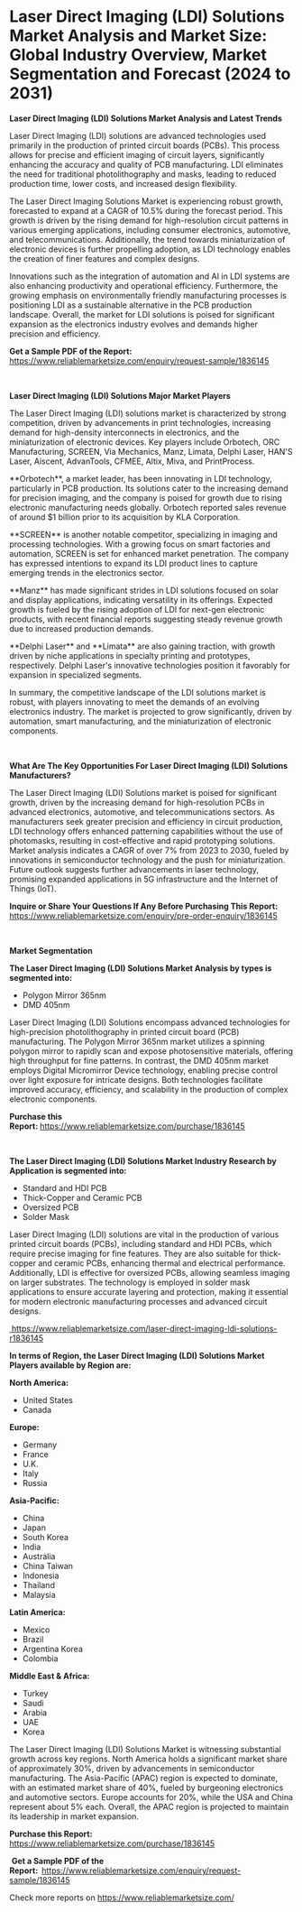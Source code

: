 <p><h1>Laser Direct Imaging (LDI) Solutions Market Analysis and Market Size: Global Industry Overview, Market Segmentation and Forecast (2024 to 2031)</h1></p><p><strong>Laser Direct Imaging (LDI) Solutions Market Analysis and Latest Trends</strong></p>
<p><p>Laser Direct Imaging (LDI) solutions are advanced technologies used primarily in the production of printed circuit boards (PCBs). This process allows for precise and efficient imaging of circuit layers, significantly enhancing the accuracy and quality of PCB manufacturing. LDI eliminates the need for traditional photolithography and masks, leading to reduced production time, lower costs, and increased design flexibility.</p><p>The Laser Direct Imaging Solutions Market is experiencing robust growth, forecasted to expand at a CAGR of 10.5% during the forecast period. This growth is driven by the rising demand for high-resolution circuit patterns in various emerging applications, including consumer electronics, automotive, and telecommunications. Additionally, the trend towards miniaturization of electronic devices is further propelling adoption, as LDI technology enables the creation of finer features and complex designs.</p><p>Innovations such as the integration of automation and AI in LDI systems are also enhancing productivity and operational efficiency. Furthermore, the growing emphasis on environmentally friendly manufacturing processes is positioning LDI as a sustainable alternative in the PCB production landscape. Overall, the market for LDI solutions is poised for significant expansion as the electronics industry evolves and demands higher precision and efficiency.</p></p>
<p><strong>Get a Sample PDF of the Report:&nbsp;</strong> <a href="https://www.reliablemarketsize.com/enquiry/request-sample/1836145?utm_campaign=1766&utm_medium=2&utm_source=Github&utm_content=ia&utm_term=31122024&utm_id=laser-direct-imaging-ldi-solutions">https://www.reliablemarketsize.com/enquiry/request-sample/1836145</a></p>
<p>&nbsp;</p>
<p><strong>Laser Direct Imaging (LDI) Solutions Major Market Players</strong></p>
<p><p>The Laser Direct Imaging (LDI) solutions market is characterized by strong competition, driven by advancements in print technologies, increasing demand for high-density interconnects in electronics, and the miniaturization of electronic devices. Key players include Orbotech, ORC Manufacturing, SCREEN, Via Mechanics, Manz, Limata, Delphi Laser, HAN'S Laser, Aiscent, AdvanTools, CFMEE, Altix, Miva, and PrintProcess.</p><p>**Orbotech**, a market leader, has been innovating in LDI technology, particularly in PCB production. Its solutions cater to the increasing demand for precision imaging, and the company is poised for growth due to rising electronic manufacturing needs globally. Orbotech reported sales revenue of around $1 billion prior to its acquisition by KLA Corporation.</p><p>**SCREEN** is another notable competitor, specializing in imaging and processing technologies. With a growing focus on smart factories and automation, SCREEN is set for enhanced market penetration. The company has expressed intentions to expand its LDI product lines to capture emerging trends in the electronics sector.</p><p>**Manz** has made significant strides in LDI solutions focused on solar and display applications, indicating versatility in its offerings. Expected growth is fueled by the rising adoption of LDI for next-gen electronic products, with recent financial reports suggesting steady revenue growth due to increased production demands.</p><p>**Delphi Laser** and **Limata** are also gaining traction, with growth driven by niche applications in specialty printing and prototypes, respectively. Delphi Laser's innovative technologies position it favorably for expansion in specialized segments.</p><p>In summary, the competitive landscape of the LDI solutions market is robust, with players innovating to meet the demands of an evolving electronics industry. The market is projected to grow significantly, driven by automation, smart manufacturing, and the miniaturization of electronic components.</p></p>
<p>&nbsp;</p>
<p><strong>What Are The Key Opportunities For Laser Direct Imaging (LDI) Solutions Manufacturers?</strong></p>
<p><p>The Laser Direct Imaging (LDI) Solutions market is poised for significant growth, driven by the increasing demand for high-resolution PCBs in advanced electronics, automotive, and telecommunications sectors. As manufacturers seek greater precision and efficiency in circuit production, LDI technology offers enhanced patterning capabilities without the use of photomasks, resulting in cost-effective and rapid prototyping solutions. Market analysis indicates a CAGR of over 7% from 2023 to 2030, fueled by innovations in semiconductor technology and the push for miniaturization. Future outlook suggests further advancements in laser technology, promising expanded applications in 5G infrastructure and the Internet of Things (IoT).</p></p>
<p><strong>Inquire or Share Your Questions If Any Before Purchasing This Report:</strong> <a href="https://www.reliablemarketsize.com/enquiry/pre-order-enquiry/1836145?utm_campaign=1766&utm_medium=2&utm_source=Github&utm_content=ia&utm_term=31122024&utm_id=laser-direct-imaging-ldi-solutions">https://www.reliablemarketsize.com/enquiry/pre-order-enquiry/1836145</a></p>
<p>&nbsp;</p>
<p><strong>Market Segmentation</strong></p>
<p><strong>The Laser Direct Imaging (LDI) Solutions Market Analysis by types is segmented into:</strong></p>
<p><ul><li>Polygon Mirror 365nm</li><li>DMD 405nm</li></ul></p>
<p><p>Laser Direct Imaging (LDI) Solutions encompass advanced technologies for high-precision photolithography in printed circuit board (PCB) manufacturing. The Polygon Mirror 365nm market utilizes a spinning polygon mirror to rapidly scan and expose photosensitive materials, offering high throughput for fine patterns. In contrast, the DMD 405nm market employs Digital Micromirror Device technology, enabling precise control over light exposure for intricate designs. Both technologies facilitate improved accuracy, efficiency, and scalability in the production of complex electronic components.</p></p>
<p><strong>Purchase this Report:&nbsp;</strong><a href="https://www.reliablemarketsize.com/purchase/1836145?utm_campaign=1766&utm_medium=2&utm_source=Github&utm_content=ia&utm_term=31122024&utm_id=laser-direct-imaging-ldi-solutions">https://www.reliablemarketsize.com/purchase/1836145</a></p>
<p>&nbsp;</p>
<p><strong>The Laser Direct Imaging (LDI) Solutions Market Industry Research by Application is segmented into:</strong></p>
<p><ul><li>Standard and HDI PCB</li><li>Thick-Copper and Ceramic PCB</li><li>Oversized PCB</li><li>Solder Mask</li></ul></p>
<p><p>Laser Direct Imaging (LDI) solutions are vital in the production of various printed circuit boards (PCBs), including standard and HDI PCBs, which require precise imaging for fine features. They are also suitable for thick-copper and ceramic PCBs, enhancing thermal and electrical performance. Additionally, LDI is effective for oversized PCBs, allowing seamless imaging on larger substrates. The technology is employed in solder mask applications to ensure accurate layering and protection, making it essential for modern electronic manufacturing processes and advanced circuit designs.</p></p>
<p><a href="https://www.reliablemarketsize.com/laser-direct-imaging-ldi-solutions-r1836145?utm_campaign=1766&utm_medium=2&utm_source=Github&utm_content=ia&utm_term=31122024&utm_id=laser-direct-imaging-ldi-solutions">&nbsp;https://www.reliablemarketsize.com/laser-direct-imaging-ldi-solutions-r1836145</a></p>
<p><strong>In terms of Region, the Laser Direct Imaging (LDI) Solutions Market Players available by Region are:</strong></p>
<p>
    <p> <strong> North America: </strong>
        <ul>
            <li>United States</li>
            <li>Canada</li>
        </ul>
        </p> 
    <p> <strong> Europe: </strong>
        <ul>
            <li>Germany</li>
            <li>France</li>
            <li>U.K.</li>
            <li>Italy</li>
            <li>Russia</li>
        </ul>
        </p> 
    <p> <strong> Asia-Pacific: </strong>
        <ul>
            <li>China</li>
            <li>Japan</li>
            <li>South Korea</li>
            <li>India</li>
            <li>Australia</li>
            <li>China Taiwan</li>
            <li>Indonesia</li>
            <li>Thailand</li>
            <li>Malaysia</li>
        </ul>
        </p> 
    <p> <strong> Latin America: </strong>
        <ul>
            <li>Mexico</li>
            <li>Brazil</li>
            <li>Argentina Korea</li>
            <li>Colombia</li>
        </ul>
        </p> 
    <p> <strong> Middle East & Africa: </strong>
        <ul>
            <li>Turkey</li>
            <li>Saudi</li>
            <li>Arabia</li>
            <li>UAE</li>
            <li>Korea</li>
        </ul>
    </p>
    </p>
<p><p>The Laser Direct Imaging (LDI) Solutions Market is witnessing substantial growth across key regions. North America holds a significant market share of approximately 30%, driven by advancements in semiconductor manufacturing. The Asia-Pacific (APAC) region is expected to dominate, with an estimated market share of 40%, fueled by burgeoning electronics and automotive sectors. Europe accounts for 20%, while the USA and China represent about 5% each. Overall, the APAC region is projected to maintain its leadership in market expansion.</p></p>
<p><strong>Purchase this Report: </strong><a href="https://www.reliablemarketsize.com/purchase/1836145?utm_campaign=1766&utm_medium=2&utm_source=Github&utm_content=ia&utm_term=31122024&utm_id=laser-direct-imaging-ldi-solutions">https://www.reliablemarketsize.com/purchase/1836145</a></p>
<p>&nbsp;<strong>Get a Sample PDF of the Report:&nbsp;&nbsp;</strong><a href="https://www.reliablemarketsize.com/enquiry/request-sample/1836145?utm_campaign=1766&utm_medium=2&utm_source=Github&utm_content=ia&utm_term=31122024&utm_id=laser-direct-imaging-ldi-solutions">https://www.reliablemarketsize.com/enquiry/request-sample/1836145</a></p>
<p><strong></strong></p>
<p>Check more reports on <a href="https://www.reliablemarketsize.com/?utm_campaign=1766&utm_medium=2&utm_source=Github&utm_content=ia&utm_term=31122024&utm_id=laser-direct-imaging-ldi-solutions">https://www.reliablemarketsize.com/</a></p>